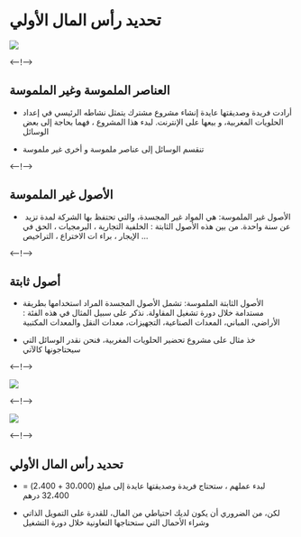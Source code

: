 # تحديد رأس المال الأولي
![](http://douar.tech/dt_assets/session-2/slide-1.png)

<--!-->

## العناصر الملموسة وغير الملموسة

- أرادت فريدة وصديقتها عايدة إنشاء مشروع مشترك يتمثل نشاطه الرئيسي في إعداد الحلويات المغربية، و بيعها على الإنترنت. لبدء هذا المشروع ، فهما بحاجة إلى بعض الوسائل 

- تنقسم الوسائل إلى عناصر ملموسة و أخرى غير ملموسة

<--!-->

## الأصول غير الملموسة

-  الأصول غير الملموسة: هي المواد غير المجسدة، والتي تحتفظ بها الشركة لمدة تزيد عن سنة واحدة. من بين هذه الأصول الثابتة : الخلفية التجارية ، البرمجيات ، الحق في الإيجار ، براء ات الاختراع ، التراخيص ...

<--!-->

## أصول ثابتة

- الأصول الثابتة الملموسة: تشمل الأصول المجسدة المراد استخدامها بطريقة مستدامة خلال دورة تشغيل المقاولة. نذكر على سبيل المثال في هذه الفئة : الأراضي، المباني، المعدات الصناعية، التجهيزات، معدات النقل والمعدات المكتبية

- خذ مثال على مشروع تحضير الحلويات المغربية، فنحن نقدر الوسائل التي سيحتاجونها كالآتي

<--!-->

![](./assets/Coûts_immo_corporelles.png)

<--!-->

![](./assets/Coûts_immo_incorporelles.png)

<--!-->

## تحديد رأس المال الأولي

- لبدء عملهم ، ستحتاج فريدة وصديقتها عايدة إلى مبلغ (30،000 + 2،400) = 32،400 درهم

- لكن، من الضروري أن يكون لديك احتياطي من المال، للقدرة على التمويل الذاتي وشراء الأحمال التي ستحتاجها التعاونية خلال دورة التشغيل
